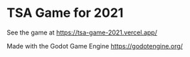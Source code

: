 # TSA Game for 2021

See the game at https://tsa-game-2021.vercel.app/

Made with the Godot Game Engine https://godotengine.org/
